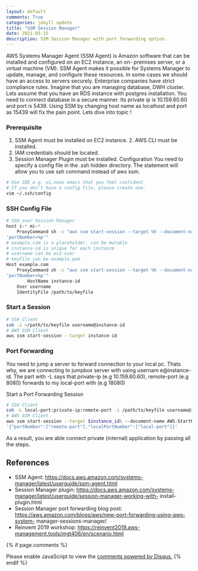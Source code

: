 ```yaml
---
layout: default
comments: True
categories: jekyll update
title: "SSM Session Manager"
date: 2021-05-15
description: SSM Session Manager with port forwarding option.
---
```


AWS Systems Manager Agent (SSM Agent) is Amazon software that can be installed and configured on an EC2 instance, an on- premises server, or a virtual machine (VM). SSM Agent makes it possible for Systems Manager to update, manage, and configure these resources.
In some cases we should have an access to servers securely. Enterprise companies have strict compliance rules.
İmagine that you are managing database, DWH cluster. Lets assume that you have an RDS instance with postgres installation. You need to connect database in a secure manner.
Its private ip is 10.159.60.60 and port is 5439. Using SSM by changing host name as localhost and port as 15439 will fix the pain point. Lets dive into topic !

### Prerequisite

1. SSM Agent must be installed on EC2 instance. 2. AWS CLI must be installed.
3. IAM credentials should be located.
4. Session Manager Plugin must be installed.
Configuration
You need to specify a config file in the .ssh hidden directory. The statement will allow you to use ssh command instead of aws ssm.
```bash
# Use IDE e.g. vi,nano emacs that you feel confident
# If you don't have a config file, please create one.
vim ~/.ssh/config
```
### SSH Config File
```bash
# SSH over Session Manager
host i-* mi-*
    ProxyCommand sh -c "aws ssm start-session --target %h --document-name AWS-StartSSHSession --parameters
'portNumber=%p'"
# example.com is a placeholder, can be mutable
# instance-id is unique for each instance
# username can be ec2-user
# keyfile can be example.pem
Host example.com
    ProxyCommand sh -c "aws ssm start-session --target %h --document-name AWS-StartSSHSession --parameters
'portNumber=%p'"
        HostName instance-id
    User username
    IdentityFile /path/to/keyfile
```

### Start a Session
```bash
# SSH Client
ssh -i ~/path/to/keyfile username@instance-id
# AWS SSM Client
aws ssm start-session --target instance-id
```
### Port Forwarding

You need to jump a server to forward connection to your local pc. Thats why, we are connecting to jumpbox server with using usernam
e@instance-id.
The part with -L says that private-ip (e.g 10.159.60.60), remote-port (e.g 8080) forwards to my local-port with (e.g 18080)

Start a Port Forwarding Session
```bash
# SSH Client
ssh -L local-port:private-ip:remote-port -i /path/to/keyfile username@instance-id
# AWS SSM Client
aws ssm start-session --target $instance_id\ --document-name AWS-StartPortForwardingSession \ --parameters
'{"portNumber":["remote-port"],"localPortNumber":["local-port"]}'
```
As a result, you are able connect private (internal) application by passing all the steps.
## References
- SSM Agent: https://docs.aws.amazon.com/systems-manager/latest/userguide/ssm-agent.html
- Session Manager plugin: https://docs.aws.amazon.com/systems-manager/latest/userguide/session-manager-working-with- install-plugin.html
- Session Manager port forwarding blog post: https://aws.amazon.com/blogs/aws/new-port-forwarding-using-aws-system- manager-sessions-manager/
- Reinvent 2019 workshop: https://reinvent2019.aws-management.tools/mgt406/en/scenario.html

{% if page.comments %} 
<div id="disqus_thread"></div>
<script>
    /**
    *  RECOMMENDED CONFIGURATION VARIABLES: EDIT AND UNCOMMENT THE SECTION BELOW TO INSERT DYNAMIC VALUES FROM YOUR PLATFORM OR CMS.
    *  LEARN WHY DEFINING THESE VARIABLES IS IMPORTANT: https://disqus.com/admin/universalcode/#configuration-variables    */
    /*
    var disqus_config = function () {
    this.page.url = PAGE_URL;  // Replace PAGE_URL with your page's canonical URL variable
    this.page.identifier = PAGE_IDENTIFIER; // Replace PAGE_IDENTIFIER with your page's unique identifier variable
    };
    */
    (function() { // DON'T EDIT BELOW THIS LINE
    var d = document, s = d.createElement('script');
    s.src = 'https://blog-umutykaya-com.disqus.com/embed.js';
    s.setAttribute('data-timestamp', +new Date());
    (d.head || d.body).appendChild(s);
    })();
</script>
<noscript>Please enable JavaScript to view the <a href="https://disqus.com/?ref_noscript">comments powered by Disqus.</a></noscript>
{% endif %}